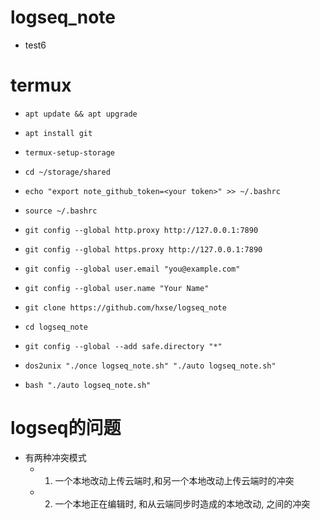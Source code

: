 # logseq_note
  * test6
# termux
  * `apt update && apt upgrade`
  * `apt install git`
  * `termux-setup-storage`
  * `cd ~/storage/shared`
  
  * `echo "export note_github_token=<your token>" >> ~/.bashrc`
  * `source ~/.bashrc`
  
  * `git config --global http.proxy http://127.0.0.1:7890`
  * `git config --global https.proxy http://127.0.0.1:7890`
  * `git config --global user.email "you@example.com"`
  * `git config --global user.name "Your Name"`
  
  * `git clone https://github.com/hxse/logseq_note`
  * `cd logseq_note`
  * `git config --global --add safe.directory "*"`
  * `dos2unix "./once logseq_note.sh" "./auto logseq_note.sh"`
  * `bash "./auto logseq_note.sh"`
# logseq的问题
  * 有两种冲突模式
    * 1. 一个本地改动上传云端时,和另一个本地改动上传云端时的冲突
    * 2. 一个本地正在编辑时, 和从云端同步时造成的本地改动, 之间的冲突
